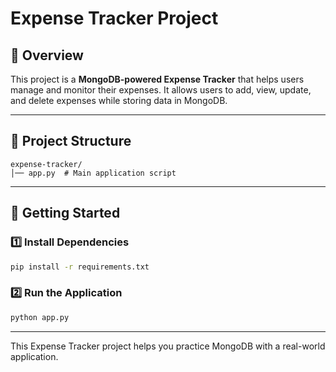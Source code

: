 # Expense Tracker Project

## 📌 Overview
This project is a **MongoDB-powered Expense Tracker** that helps users manage and monitor their expenses. It allows users to add, view, update, and delete expenses while storing data in MongoDB.

---

## 📂 Project Structure
```
expense-tracker/
│── app.py  # Main application script
```

---

## 🚀 Getting Started
### 1️⃣ Install Dependencies
```sh
pip install -r requirements.txt
```

### 2️⃣ Run the Application
```sh
python app.py
```

---

This Expense Tracker project helps you practice MongoDB with a real-world application.